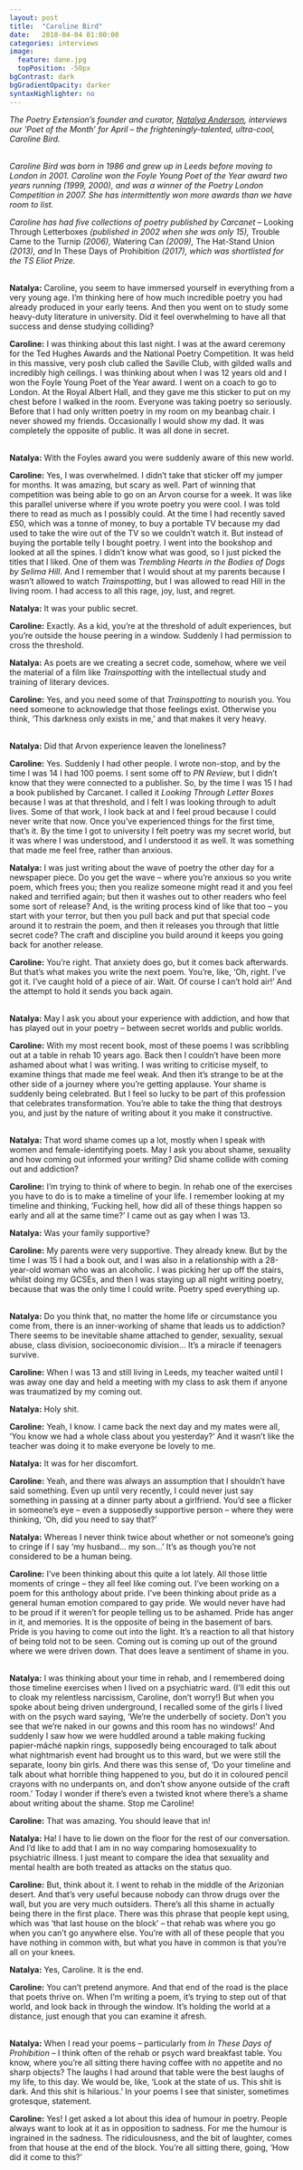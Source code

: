 ```yaml
---
layout: post
title:  "Caroline Bird"
date:   2018-04-04 01:00:00
categories: interviews
image:
  feature: dane.jpg
  topPosition: -50px
bgContrast: dark
bgGradientOpacity: darker
syntaxHighlighter: no
---
```


<em>The Poetry Extension’s founder and curator,  <a href="http://www.natalyaanderson.com" target="_blank">Natalya Anderson</a>, interviews our ‘Poet of the Month’ for April – the frighteningly-talented, ultra-cool, Caroline Bird. </em>
<br/><br/>

<em>Caroline Bird was born in 1986 and grew up in Leeds before moving to London in 2001. Caroline won the Foyle Young Poet of the Year award two years running (1999, 2000), and was a winner of the Poetry London Competition in 2007. She has intermittently won more awards than we have room to list.
</em>

<em>Caroline has had five collections of poetry published by Carcanet</em> – Looking Through Letterboxes <em>(published in 2002 when she was only 15), </em>Trouble Came to the Turnip<em> (2006), </em>Watering Can<em> (2009),</em> The Hat-Stand Union<em> (2013),  and </em>In These Days of Prohibition<em> (2017), which was shortlisted for the TS Eliot Prize.</em>
<br/><br/>

<strong>Natalya:</strong> Caroline, you seem to have immersed yourself in everything from a very young age. I’m thinking here of how much incredible poetry you had already produced in your early teens. And then you went on to study some heavy-duty literature in university. Did it feel overwhelming to have all that success and dense studying colliding?

<strong>Caroline:</strong> I was thinking about this last night. I was at the award ceremony for the Ted Hughes Awards and the National Poetry Competition. It was held in this massive, very posh club called the Saville Club, with gilded walls and incredibly high ceilings. I was thinking about when I was 12 years old and I won the Foyle Young Poet of the Year award. I went on a coach to go to London. At the Royal Albert Hall, and they gave me this sticker to put on my chest before I walked in the room. Everyone was taking poetry so seriously. Before that I had only written poetry in my room on my beanbag chair. I never showed my friends. Occasionally I would show my dad. It was completely the opposite of public. It was all done in secret.
<br/><br/>

<strong>Natalya:</strong> With the Foyles award you were suddenly aware of this new world.

<strong>Caroline:</strong> Yes, I was overwhelmed. I didn’t take that sticker off my jumper for months. It was amazing, but scary as well. Part of winning that competition was being able to go on an Arvon course for a week. It was like this parallel universe where if you wrote poetry you were cool. I was told there to read as much as I possibly could. At the time I had recently saved £50, which was a tonne of money, to buy a portable TV because my dad used to take the wire out of the TV so we couldn’t watch it. But instead of buying the portable telly I bought poetry. I went into the bookshop and looked at all the spines. I didn’t know what was good, so I just picked the titles that I liked. One of them was <em>Trembling Hearts in the Bodies of Dogs by Selima Hill</em>. And I remember that I would shout at my parents because I wasn’t allowed to watch <em>Trainspotting</em>, but I was allowed to read Hill in the living room. I had access to all this rage, joy, lust, and regret.

<strong>Natalya:</strong> It was your public secret.

<strong>Caroline:</strong> Exactly. As a kid, you’re at the threshold of adult experiences, but you’re outside the house peering in a window. Suddenly I had permission to cross the threshold.

<strong>Natalya:</strong> As poets are we creating a secret code, somehow, where we veil the material of a film like <em>Trainspotting</em> with the intellectual study and training of literary devices.

<strong>Caroline:</strong> Yes, and you need some of that <em>Trainspotting</em> to nourish you. You need someone to acknowledge that those feelings exist. Otherwise you think, ‘This darkness only exists in me,’ and that makes it very heavy.
<br/><br/>

<strong>Natalya:</strong> Did that Arvon experience leaven the loneliness?

<strong>Caroline:</strong> Yes. Suddenly I had other people. I wrote non-stop, and by the time I was 14 I had 100 poems. I sent some off to <em>PN Review</em>, but I didn’t know that they were connected to a publisher. So, by the time I was 15 I had a book published by Carcanet. I called it <em>Looking Through Letter Boxes</em> because I was at that threshold, and I felt I was looking through to adult lives. Some of that work, I look back at and I feel proud because I could never write that now. Once you’ve experienced things for the first time, that’s it. By the time I got to university I felt poetry was my secret world, but it was where I was understood, and I understood it as well. It was something that made me feel free, rather than anxious.

<strong>Natalya:</strong> I was just writing about the wave of poetry the other day for a newspaper piece. Do you get the wave – where you’re anxious so you write poem, which frees you; then you realize someone might read it and you feel naked and terrified again; but then it washes out to other readers who feel some sort of release? And, is the writing process kind of like that too – you start with your terror, but then you pull back and put that special code around it to restrain the poem, and then it releases you through that little secret code? The craft and discipline you build around it keeps you going back for another release.

<strong>Caroline:</strong> You’re right. That anxiety does go, but it comes back afterwards. But that’s what makes you write the next poem. You’re, like, ‘Oh, right. I’ve got it. I’ve caught hold of a piece of air. Wait. Of course I can’t hold air!’ And the attempt to hold it sends you back again.
<br/><br/>

<strong>Natalya:</strong> May I ask you about your experience with addiction, and how that has played out in your poetry – between secret worlds and public worlds.

<strong>Caroline:</strong> With my most recent book, most of these poems I was scribbling out at a table in rehab 10 years ago. Back then I couldn’t have been more ashamed about what I was writing. I was writing to criticise myself, to examine things that made me feel weak. And then it’s strange to be at the other side of a journey where you’re getting applause. Your shame is suddenly being celebrated. But I feel so lucky to be part of this profession that celebrates transformation. You’re able to take the thing that destroys you, and just by the nature of writing about it you make it constructive.
<br/><br/>

<strong>Natalya:</strong> That word shame comes up a lot, mostly when I speak with women and female-identifying poets. May I ask you about shame, sexuality and how coming out informed your writing? Did shame collide with coming out and addiction?

<strong>Caroline:</strong> I’m trying to think of where to begin. In rehab one of the exercises you have to do is to make a timeline of your life. I remember looking at my timeline and thinking, ‘Fucking hell, how did all of these things happen so early and all at the same time?’ I came out as gay when I was 13.

<strong>Natalya:</strong> Was your family supportive?

<strong>Caroline:</strong> My parents were very supportive. They already knew. But by the time I was 15 I had a book out, and I was also in a relationship with a 28-year-old woman who was an alcoholic. I was picking her up off the stairs, whilst doing my GCSEs, and then I was staying up all night writing poetry, because that was the only time I could write. Poetry sped everything up.
<br/><br/>

<strong>Natalya:</strong> Do you think that, no matter the home life or circumstance you come from, there is an inner-working of shame that leads us to addiction? There seems to be inevitable shame attached to gender, sexuality, sexual abuse, class division, socioeconomic division… It’s a miracle if teenagers survive.

<strong>Caroline:</strong> When I was 13 and still living in Leeds, my teacher waited until I was away one day and held a meeting with my class to ask them if anyone was traumatized by my coming out.

<strong>Natalya:</strong> Holy shit.

<strong>Caroline:</strong> Yeah, I know. I came back the next day and my mates were all, ‘You know we had a whole class about you yesterday?’ And it wasn’t like the teacher was doing it to make everyone be lovely to me.

<strong>Natalya:</strong> It was for her discomfort.

<strong>Caroline:</strong> Yeah, and there was always an assumption that I shouldn’t have said something. Even up until very recently, I could never just say something in passing at a dinner party about a girlfriend. You’d see a flicker in someone’s eye – even a supposedly supportive person – where they were thinking, ‘Oh, did you need to say that?’

<strong>Natalya:</strong> Whereas I never think twice about whether or not someone’s going to cringe if I say ‘my husband… my son…’ It’s as though you’re not considered to be a human being.

<strong>Caroline:</strong> I’ve been thinking about this quite a lot lately. All those little moments of cringe – they all feel like coming out. I’ve been working on a poem for this anthology about pride. I’ve been thinking about pride as a general human emotion compared to gay pride. We would never have had to be proud if it weren’t for people telling us to be ashamed. Pride has anger in it, and memories. It is the opposite of being in the basement of bars. Pride is you having to come out into the light. It’s a reaction to all that history of being told not to be seen. Coming out is coming up out of the ground where we were driven down. That does leave a sentiment of shame in you.
<br/><br/>

<strong>Natalya:</strong> I was thinking about your time in rehab, and I remembered doing those timeline exercises when I lived on a psychiatric ward. (I’ll edit this out to cloak my relentless narcissism, Caroline, don’t worry!) But when you spoke about being driven underground, I recalled some of the girls I lived with on the psych ward saying, ‘We’re the underbelly of society. Don’t you see that we’re naked in our gowns and this room has no windows!’ And suddenly I saw how we were huddled around a table making fucking papier-mâché napkin rings, supposedly being encouraged to talk about what nightmarish event had brought us to this ward, but we were still the separate, loony bin girls. And there was this sense of, ‘Do your timeline and talk about what horrible thing happened to you, but do it in coloured pencil crayons with no underpants on, and don’t show anyone outside of the craft room.’ Today I wonder if there’s even a twisted knot where there’s a shame about writing about the shame. Stop me Caroline!

<strong>Caroline:</strong> That was amazing. You should leave that in!

<strong>Natalya:</strong> Ha! I have to lie down on the floor for the rest of our conversation. And I’d like to add that I am in no way comparing homosexuality to psychiatric illness. I just meant to compare the idea that sexuality and mental health are both treated as attacks on the status quo.

<strong>Caroline:</strong> But, think about it. I went to rehab in the middle of the Arizonian desert. And that’s very useful because nobody can throw drugs over the wall, but you are very much outsiders. There’s all this shame in actually being there in the first place. There was this phrase that people kept using, which was ‘that last house on the block’ – that rehab was where you go when you can’t go anywhere else. You’re with all of these people that you have nothing in common with, but what you have in common is that you’re all on your knees.

<strong>Natalya:</strong> Yes, Caroline. It is the end.

<strong>Caroline:</strong> You can’t pretend anymore. And that end of the road is the place that poets thrive on. When I’m writing a poem, it’s trying to step out of that world, and look back in through the window. It’s holding the world at a distance, just enough that you can examine it afresh.
<br/><br/>

<strong>Natalya:</strong> When I read your poems – particularly from <em>In These Days of Prohibition</em> – I think often of the rehab or psych ward breakfast table. You know, where you’re all sitting there having coffee with no appetite and no sharp objects? The laughs I had around that table were the best laughs of my life, to this day. We would be, like, ‘Look at the state of us. This shit is dark. And this shit is hilarious.’ In your poems I see that sinister, sometimes grotesque, statement.

<strong>Caroline:</strong> Yes! I get asked a lot about this idea of humour in poetry. People always want to look at it as in opposition to sadness. For me the humour is ingrained in the sadness. The ridiculousness, and the bit of laughter, comes from that house at the end of the block. You’re all sitting there, going, ‘How did it come to this?’

